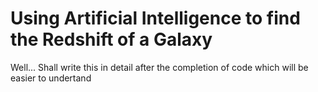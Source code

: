 # Using Artificial Intelligence to find the Redshift of a Galaxy
Well...
Shall write this in detail after the completion of code which will be easier to undertand
